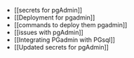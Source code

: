 - [[secrets for pgAdmin]]
- [[Deployment for pgadmin]]
- [[commands to deploy them pgadmin]]
- [[issues with pgAdmin]] 
- [[Integrating PGadmin with PGsql]]
- [[Updated secrets for pgAdmin]]